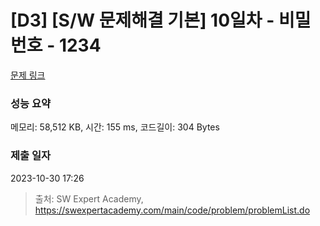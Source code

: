 # [D3] [S/W 문제해결 기본] 10일차 - 비밀번호 - 1234 

[문제 링크](https://swexpertacademy.com/main/code/problem/problemDetail.do?contestProbId=AV14_DEKAJcCFAYD) 

### 성능 요약

메모리: 58,512 KB, 시간: 155 ms, 코드길이: 304 Bytes

### 제출 일자

2023-10-30 17:26



> 출처: SW Expert Academy, https://swexpertacademy.com/main/code/problem/problemList.do